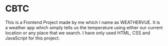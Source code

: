 # CBTC
This is a Frontend Project made by me which I name as WEATHERVUE. It is a weather app which simply tells us the temperature using either our current location or any place that we search. I have only used HTML, CSS and JavaScript for this project.
